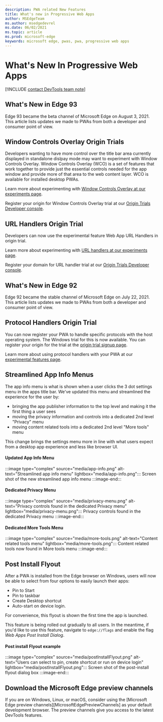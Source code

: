```yaml
---
description: PWA related New Features
title: What's new in Progressive Web Apps
author: MSEdgeTeam
ms.author: msedgedevrel
ms.date: 06/02/2021
ms.topic: article
ms.prod: microsoft-edge
keywords: microsoft edge, pwas, pwa, progressive web apps
---
```

# What's New In Progressive Web Apps

[!INCLUDE [contact DevTools team note](includes/edge-whats-new-note.md)]

## What's New in Edge 93
Edge 93 became the beta channel of Microsoft Edge on August 3, 2021. This article lists updates we made to PWAs from both a developer and consumer point of view.

## Window Controls Overlay Origin Trials

Developers wanting to have more control over the title bar area currently displayed in standalone dislpay mode may want to experiment with Window Controls Overlay. Window Controls Overlay (WCO) is a set of features that work together to provide just the essential controls needed for the app window and provide more of that area to the web content layer. WCO is available for installed desktop PWAs. 

Learn more about experimenting with [Window Controls Overlay at our experiments page][ExpWCO]. 

Register your origin for Window Controls Overlay trial at our [Origin Trials Developer console][WCOOT].

## URL Handlers Origin Trial

Developers can now use the experimental feature Web App URL Handlers in origin trial. 

Learn more about experimenting with [URL handlers at our experiments page][ExpURLHandler].

Register your domain for URL handler trial at our [Origin Trials Developer console][URLHandlerOT].

## What's New in Edge 92
Edge 92 became the stable channel of Microsoft Edge on July 22, 2021. This article lists updates we made to PWAs from both a developer and consumer point of view.

## Protocol Handlers Origin Trial 

You can now register your PWA to handle specific protocols with the host operating system. The Windows trial for this is now available. You can register your origin for the trial at the [origin trial signup page][MicrosoftDeveloperMicrosoftEdgeOriginTrialsWebAppProtocolHandlerRegistrationRegistration].

Learn more about using protocol handlers with your PWA at our [experimental features page][ExpProtocolHandlers].

## Streamlined App Info Menus
The app info menu is what is shown when a user clicks the 3 dot settings menu in the apps title bar. We've updated this menu and streamlined the experience for the user by:
* bringing the app publisher information to the top level and making it the first thing a user sees
* moving the privacy information and controls into a dedicated 2nd level "Privacy" menu
* moving content related tools into a dedicated 2nd level "More tools" menu

This change brings the settings menu more in line with what users expect from a desktop app experience and less like browser UI. 

#### Updated App Info Menu
:::image type="complex" source="media/app-info.png" alt-text="Streamlined app info menu" lightbox="media/app-info.png":::
   Screen shot of the new streamlined app info menu
:::image-end:::

#### Dedicated Privacy Menu
:::image type="complex" source="media/privacy-menu.png" alt-text="Privacy controls found in the dedicated Privacy menu" lightbox="media/privacy-menu.png":::
   Privacy controls found in the dedicated Privacy menu
:::image-end:::

#### Dedicated More Tools Menu
:::image type="complex" source="media/more-tools.png" alt-text="Content related tools menu" lightbox="media/more-tools.png":::
   Content related tools now found in More tools menu
:::image-end:::

## Post Install Flyout
After a PWA is installed from the Edge browser on Windows, users will now be able to select from four options to easily launch their apps: 
* Pin to Start 
* Pin to taskbar 
* Create Desktop shortcut
* Auto-start on device login.

For convenience, this flyout is shown the first time the app is launched.

This feature is being rolled out gradually to all users. In the meantime, if you'd like to use this feature, navigate to `edge://flags` and enable the flag *Web Apps Post Install Dialog*.

#### Post install Flyout example
:::image type="complex" source="media/postInstallFlyout.png" alt-text="Users can select to pin, create shortcut or run on device login" lightbox="media/postInstallFlyout.png":::
   Screen shot of the post-install flyout dialog box
:::image-end:::

## Download the Microsoft Edge preview channels

If you are on Windows, Linux, or macOS, consider using the [Microsoft Edge preview channels][MicrosoftEdgePreviewChannels] as your default development browser.  The preview channels give you access to the latest DevTools features.

<!-- links -->  

<!--[ArchiveMicrosoftEdgeLegacyDeveloperPWAsIndexRequirements]: /archive/microsoft-edge/legacy/developer/progressive-web-apps/index#requirements "Requirements - Progressive Web Apps \(EdgeHTML\) on Windows | Microsoft Docs"  -->  

[ExpWCO]: ../experimental-features/index.md#window-controls-overlay-for-installed-desktop-web-apps "Window Controls Overlay for installed desktop web apps - Experimental Features"

[ExpProtocolHandlers]: ../experimental-features/index.md#uri-protocol-handling "URI Protocol Handling - Experimental Features"

[ExpURLHandler]: ../experimental-features/index.md#url-link-handling "URL Link Handling - Experimental Features"

[MicrosoftDeveloperMicrosoftEdgeOriginTrials]: https://developer.microsoft.com/microsoft-edge/origin-trials "Origin Trials | Microsoft Edge Developer"

[MicrosoftDeveloperMicrosoftEdgeOriginTrialsWebAppProtocolHandlerRegistrationRegistration]: https://developer.microsoft.com/microsoft-edge/origin-trials/web-app-protocol-handler-registration/registration "Register for Web App Protocol Handler Registration | Microsoft Developer"  

[URLHandlerOT]: https://developer.microsoft.com/en-us/microsoft-edge/origin-trials/web-app-url-handlers/registration/ "Register for Web App URL Handler | Microsoft Developer" 

[WCOOT]: https://developer.microsoft.com/en-us/microsoft-edge/origin-trials/web-app-window-controls-overlay/registration/ "Register for Web App Window Controls Overlay"